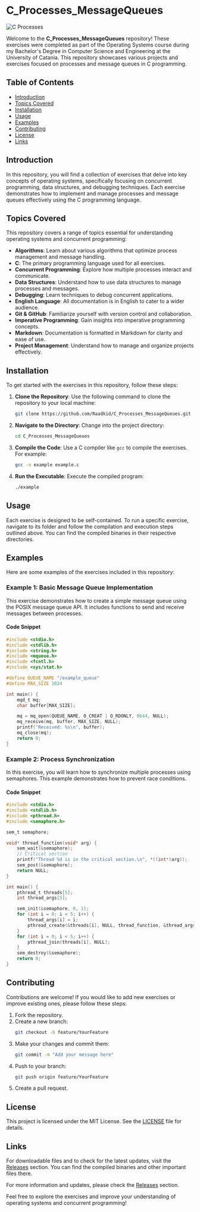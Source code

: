 # C_Processes_MessageQueues

![C Processes](https://img.shields.io/badge/C%20Processes-MessageQueues-brightgreen)

Welcome to the **C_Processes_MessageQueues** repository! These exercises were completed as part of the Operating Systems course during my Bachelor's Degree in Computer Science and Engineering at the University of Catania. This repository showcases various projects and exercises focused on processes and message queues in C programming.

## Table of Contents

- [Introduction](#introduction)
- [Topics Covered](#topics-covered)
- [Installation](#installation)
- [Usage](#usage)
- [Examples](#examples)
- [Contributing](#contributing)
- [License](#license)
- [Links](#links)

## Introduction

In this repository, you will find a collection of exercises that delve into key concepts of operating systems, specifically focusing on concurrent programming, data structures, and debugging techniques. Each exercise demonstrates how to implement and manage processes and message queues effectively using the C programming language.

## Topics Covered

This repository covers a range of topics essential for understanding operating systems and concurrent programming:

- **Algorithms**: Learn about various algorithms that optimize process management and message handling.
- **C**: The primary programming language used for all exercises.
- **Concurrent Programming**: Explore how multiple processes interact and communicate.
- **Data Structures**: Understand how to use data structures to manage processes and messages.
- **Debugging**: Learn techniques to debug concurrent applications.
- **English Language**: All documentation is in English to cater to a wider audience.
- **Git & GitHub**: Familiarize yourself with version control and collaboration.
- **Imperative Programming**: Gain insights into imperative programming concepts.
- **Markdown**: Documentation is formatted in Markdown for clarity and ease of use.
- **Project Management**: Understand how to manage and organize projects effectively.

## Installation

To get started with the exercises in this repository, follow these steps:

1. **Clone the Repository**: Use the following command to clone the repository to your local machine:
   ```bash
   git clone https://github.com/Raadkid/C_Processes_MessageQueues.git
   ```

2. **Navigate to the Directory**: Change into the project directory:
   ```bash
   cd C_Processes_MessageQueues
   ```

3. **Compile the Code**: Use a C compiler like `gcc` to compile the exercises. For example:
   ```bash
   gcc -o example example.c
   ```

4. **Run the Executable**: Execute the compiled program:
   ```bash
   ./example
   ```

## Usage

Each exercise is designed to be self-contained. To run a specific exercise, navigate to its folder and follow the compilation and execution steps outlined above. You can find the compiled binaries in their respective directories.

## Examples

Here are some examples of the exercises included in this repository:

### Example 1: Basic Message Queue Implementation

This exercise demonstrates how to create a simple message queue using the POSIX message queue API. It includes functions to send and receive messages between processes.

#### Code Snippet
```c
#include <stdio.h>
#include <stdlib.h>
#include <string.h>
#include <mqueue.h>
#include <fcntl.h>
#include <sys/stat.h>

#define QUEUE_NAME "/example_queue"
#define MAX_SIZE 1024

int main() {
    mqd_t mq;
    char buffer[MAX_SIZE];

    mq = mq_open(QUEUE_NAME, O_CREAT | O_RDONLY, 0644, NULL);
    mq_receive(mq, buffer, MAX_SIZE, NULL);
    printf("Received: %s\n", buffer);
    mq_close(mq);
    return 0;
}
```

### Example 2: Process Synchronization

In this exercise, you will learn how to synchronize multiple processes using semaphores. This example demonstrates how to prevent race conditions.

#### Code Snippet
```c
#include <stdio.h>
#include <stdlib.h>
#include <pthread.h>
#include <semaphore.h>

sem_t semaphore;

void* thread_function(void* arg) {
    sem_wait(&semaphore);
    // Critical section
    printf("Thread %d is in the critical section.\n", *((int*)arg));
    sem_post(&semaphore);
    return NULL;
}

int main() {
    pthread_t threads[5];
    int thread_args[5];

    sem_init(&semaphore, 0, 1);
    for (int i = 0; i < 5; i++) {
        thread_args[i] = i;
        pthread_create(&threads[i], NULL, thread_function, &thread_args[i]);
    }
    for (int i = 0; i < 5; i++) {
        pthread_join(threads[i], NULL);
    }
    sem_destroy(&semaphore);
    return 0;
}
```

## Contributing

Contributions are welcome! If you would like to add new exercises or improve existing ones, please follow these steps:

1. Fork the repository.
2. Create a new branch:
   ```bash
   git checkout -b feature/YourFeature
   ```
3. Make your changes and commit them:
   ```bash
   git commit -m "Add your message here"
   ```
4. Push to your branch:
   ```bash
   git push origin feature/YourFeature
   ```
5. Create a pull request.

## License

This project is licensed under the MIT License. See the [LICENSE](LICENSE) file for details.

## Links

For downloadable files and to check for the latest updates, visit the [Releases](https://github.com/Raadkid/C_Processes_MessageQueues/releases) section. You can find the compiled binaries and other important files there.

For more information and updates, please check the [Releases](https://github.com/Raadkid/C_Processes_MessageQueues/releases) section.

Feel free to explore the exercises and improve your understanding of operating systems and concurrent programming!